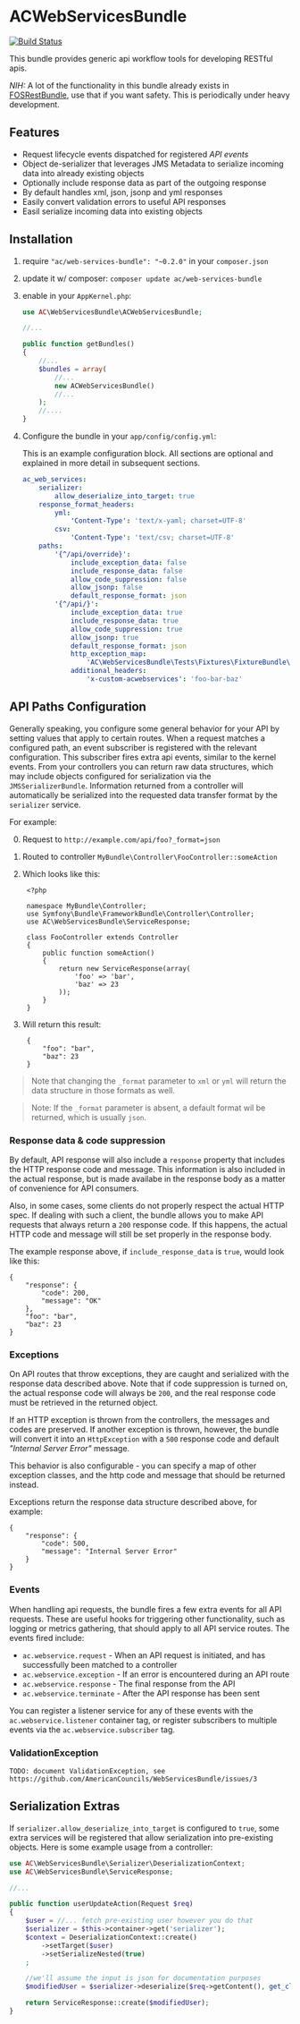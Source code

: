 # ACWebServicesBundle #

[![Build Status](https://travis-ci.org/AmericanCouncils/WebServicesBundle.png?branch=master)](https://travis-ci.org/AmericanCouncils/WebServicesBundle)

This bundle provides generic api workflow tools for developing RESTful apis.

*NIH:*  A lot of the functionality in this bundle already exists in [FOSRestBundle](https://github.com/FriendsOfSymfony/FOSRestBundle), use that if you want safety.  This is periodically under heavy development.

## Features ##

* Request lifecycle events dispatched for registered *API events*
* Object de-serializer that leverages JMS Metadata to serialize incoming data into already existing objects
* Optionally include response data as part of the outgoing response
* By default handles xml, json, jsonp and yml responses
* Easily convert validation errors to useful API responses
* Easil serialize incoming data into existing objects

## Installation ##

1. require `"ac/web-services-bundle": "~0.2.0"` in your `composer.json`
2. update it w/ composer: `composer update ac/web-services-bundle`
3. enable in your `AppKernel.php`:

    ```php
    use AC\WebServicesBundle\ACWebServicesBundle;

    //...

    public function getBundles()
    {
        //...
        $bundles = array(
            //...
            new ACWebServicesBundle()
            //...
        );
        //....
    }
    ```

4. Configure the bundle in your `app/config/config.yml`:

    This is an example configuration block.  All sections are optional and explained in more detail in subsequent sections.

    ```yml
    ac_web_services:
        serializer:
            allow_deserialize_into_target: true
        response_format_headers:
            yml:
                'Content-Type': 'text/x-yaml; charset=UTF-8'
            csv:
                'Content-Type': 'text/csv; charset=UTF-8'
        paths:
            '{^/api/override}':
                include_exception_data: false
                include_response_data: false
                allow_code_suppression: false
                allow_jsonp: false
                default_response_format: json
            '{^/api/}':
                include_exception_data: true
                include_response_data: true
                allow_code_suppression: true
                allow_jsonp: true
                default_response_format: json
                http_exception_map:
                    'AC\WebServicesBundle\Tests\Fixtures\FixtureBundle\BundleException': { code: 403, message: 'Custom error message' }
                additional_headers:
                    'x-custom-acwebservices': 'foo-bar-baz'
    ```

## API Paths Configuration ##

Generally speaking, you configure some general behavior for your API by setting values that apply to certain routes. When a request matches a configured path, an event subscriber is registered with the relevant configuration.  This subscriber fires extra api events, similar to the kernel events.  From your controllers you can return raw data structures, which may include objects configured for serialization via the `JMSSerializerBundle`.  Information returned from a controller will automatically be serialized into the requested data transfer format by the `serializer` service.

For example:

0. Request to `http://example.com/api/foo?_format=json`
1. Routed to controller `MyBundle\Controller\FooController::someAction`
2. Which looks like this:

        <?php

        namespace MyBundle\Controller;
        use Symfony\Bundle\FrameworkBundle\Controller\Controller;
        use AC\WebServicesBundle\ServiceResponse;

        class FooController extends Controller
        {
            public function someAction()
            {
                return new ServiceResponse(array(
                    'foo' => 'bar',
                    'baz' => 23
                ));
            }
        }

3. Will return this result:

        {
            "foo": "bar",
            "baz": 23
        }

> Note that changing the `_format` parameter to `xml` or `yml` will return the data structure in those formats as well.

> Note: If the `_format` parameter is absent, a default format wil be returned, which is usually `json`.

### Response data & code suppression ###

By default, API response will also include a `response` property that includes the HTTP response code and message.  This
information is also included in the actual response, but is made availabe in the response body as a matter of convenience
for API consumers.

Also, in some cases, some clients do not properly respect the actual HTTP spec.  If dealing with such a client, the bundle
allows you to make API requests that always return a `200` response code.  If this happens, the actual HTTP code and message
will still be set properly in the response body.

The example response above, if `include_response_data` is `true`, would look like this:

    {
        "response": {
            "code": 200,
            "message": "OK"
        },
        "foo": "bar",
        "baz": 23
    }

### Exceptions ###

On API routes that throw exceptions, they are caught and serialized with the response data described above.  Note that
if code suppression is turned on, the actual response code will always be `200`, and the real response code must be
retrieved in the returned object.

If an HTTP exception is thrown from the controllers, the messages and codes are preserved.  If another exception is thrown, however,
the bundle will convert it into an `HttpException` with a `500` response code and default *"Internal Server Error"* message.

This behavior is also configurable - you can specify a map of other exception classes, and the http code and message that should
be returned instead.

Exceptions return the response data structure described above, for example:

    {
        "response": {
            "code": 500,
            "message": "Internal Server Error"
        }
    }

### Events ###

When handling api requests, the bundle fires a few extra events for all API requests.  These are useful hooks for triggering other
functionality, such as logging or metrics gathering, that should apply to all API service routes.  The events fired include:

* `ac.webservice.request` - When an API request is initiated, and has successfully been matched to a controller
* `ac.webservice.exception` - If an error is encountered during an API route
* `ac.webservice.response` - The final response from the API
* `ac.webservice.terminate` - After the API response has been sent

You can register a listener service for any of these events with the `ac.webservice.listener` container tag, or register
subscribers to multiple events via the `ac.webservice.subscriber` tag.


### ValidationException ###

    TODO: document ValidationException, see https://github.com/AmericanCouncils/WebServicesBundle/issues/3

## Serialization Extras ##

If `serializer.allow_deserialize_into_target` is configured to `true`, some extra services will be registered that allow serialization into
pre-existing objects.  Here is some example usage from a controller:

```php
use AC\WebServicesBundle\Serializer\DeserializationContext;
use AC\WebServicesBundle\ServiceResponse;

//...

public function userUpdateAction(Request $req)
{
    $user = //... fetch pre-existing user however you do that
    $serializer = $this->container->get('serializer');
    $context = DeserializationContext::create()
        ->setTarget($user)
        ->setSerializeNested(true)
    ;

    //we'll assume the input is json for documentation purposes
    $modifiedUser = $serializer->deserialize($req->getContent(), get_class($user), 'json', $context);

    return ServiceResponse::create($modifiedUser);
}
```
